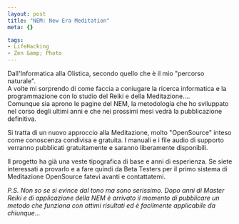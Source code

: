```yaml
--- 
layout: post
title: "NEM: New Era Meditation"
meta: {}

tags: 
- LifeHacking
- Zen &amp; Photo
---
```

Dall'Informatica alla Olistica, secondo quello che è il mio "percorso naturale".  
A volte mi sorprendo di come faccia a coniugare la ricerca informatica e la programmazione con lo studio del Reiki e della Meditazione....  
Comunque sia aprono le pagine del NEM, la metodologia che ho sviluppato nel corso degli ultimi anni e che nei prossimi mesi vedrà la pubblicazione definitiva.

Si tratta di un nuovo approccio alla Meditazione, molto "OpenSource" inteso come conoscenza condivisa e gratuita. I manuali e i file audio di supporto verranno pubblicati gratuitamente e saranno liberamente disponibili.

Il progetto ha già una veste tipografica di base e anni di esperienza. Se siete interessati a provarlo e a fare quindi da Beta Testers per il primo sistema di Meditazione OpenSource fatevi avanti e contattatemi.  

*P.S. Non so se si evince dal tono ma sono serissimo. Dopo anni di Master Reiki e di applicazione della NEM è arrivato il momento di pubblicare un metodo che funziona con ottimi risultati ed è facilmente applicabile da chiunque...* 
